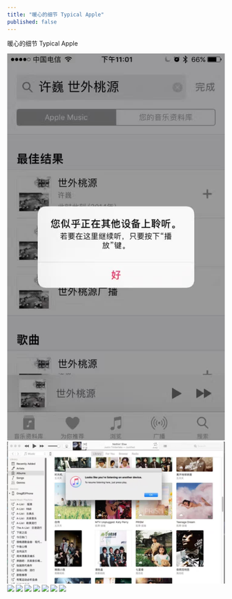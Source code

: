 ```yaml
---
title: "暖心的细节 Typical Apple"
published: false
---
```

暖心的细节 Typical Apple

![](./1.jpg)
![](./2.jpg)
![](./3.jpg)
![](./4.jpg)
![](./5.jpg)
![](./6.jpg)
![](./7.jpg)
![](./8.jpg)
![](./9.jpg)
